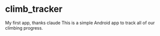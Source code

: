 # climb_tracker
My first app, thanks claude
This is a simple Android app to track all of our climbing progress.
